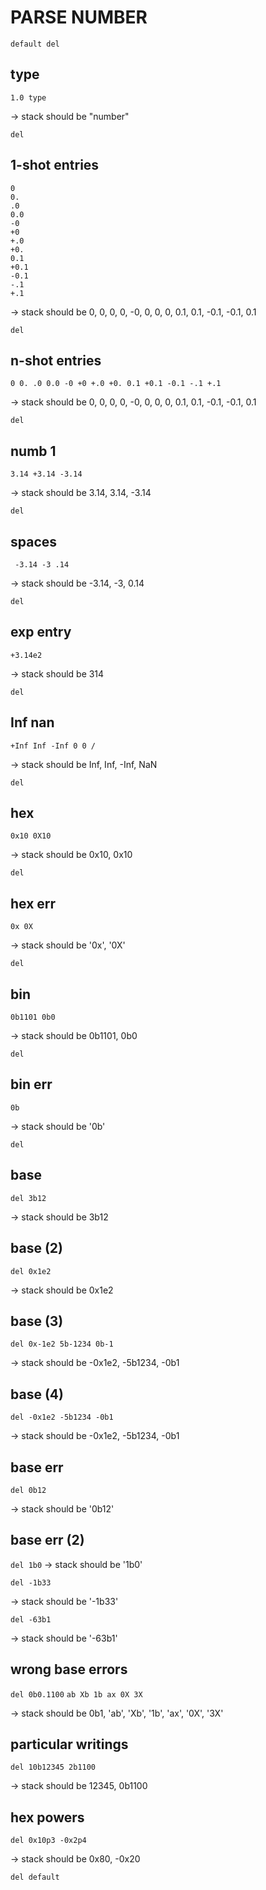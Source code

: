 # PARSE NUMBER

`default del`

## type

`1.0 type`

-> stack should be "number"

`del`

## 1-shot entries

```
0
0.
.0
0.0
-0
+0
+.0
+0.
0.1
+0.1
-0.1
-.1
+.1
```

-> stack should be 0, 0, 0, 0, -0, 0, 0, 0, 0.1, 0.1, -0.1, -0.1, 0.1

`del`

## n-shot entries

```
0 0. .0 0.0 -0 +0 +.0 +0. 0.1 +0.1 -0.1 -.1 +.1
```

-> stack should be 0, 0, 0, 0, -0, 0, 0, 0, 0.1, 0.1, -0.1, -0.1, 0.1

`del`

## numb 1

`3.14 +3.14 -3.14`

-> stack should be 3.14, 3.14, -3.14

`del`

## spaces

` -3.14 -3 .14`

-> stack should be -3.14, -3, 0.14

`del`

## exp entry

`+3.14e2`

-> stack should be 314

`del`

## Inf nan

`+Inf Inf -Inf 0 0 /`

-> stack should be Inf, Inf, -Inf, NaN

`del`

## hex

`0x10 0X10`

-> stack should be 0x10, 0x10

`del`

## hex err

`0x 0X`

-> stack should be '0x', '0X'

`del`

## bin

`0b1101 0b0`

-> stack should be 0b1101, 0b0

`del`

## bin err

`0b`

-> stack should be '0b'

`del`

## base

`del 3b12`

-> stack should be 3b12

## base (2)
`del 0x1e2`

-> stack should be 0x1e2

## base (3)

`del 0x-1e2 5b-1234 0b-1`

-> stack should be -0x1e2, -5b1234, -0b1

## base (4)

`del -0x1e2 -5b1234 -0b1`

-> stack should be -0x1e2, -5b1234, -0b1

## base err

`del 0b12`

-> stack should be '0b12'

## base err (2)

`del 1b0`
-> stack should be '1b0'

`del -1b33`

-> stack should be '-1b33'

`del -63b1`

-> stack should be '-63b1'

## wrong base errors

`del 0b0.1100`
`ab Xb 1b ax 0X 3X`

-> stack should be 0b1, 'ab', 'Xb', '1b', 'ax', '0X', '3X'

## particular writings

`del 10b12345 2b1100`

-> stack should be 12345, 0b1100

## hex powers
`del 0x10p3 -0x2p4`

-> stack should be 0x80, -0x20

`del default`
